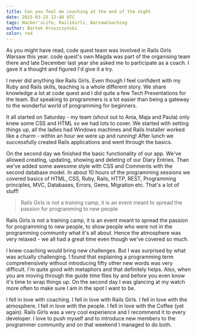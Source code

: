 ```yaml
---
title: Can you feel me coaching at the end of the night
date: 2015-03-25 12:48 UTC
tags: Hacker'sLife, RailsGirls, WarsawCoaching
author: Bartek Kruszczyński
color: red
---
```


As you might have read, code quest team was involved in Rails Girls Warsaw this year. code quest's own Magda was part of the organising team there and late December last year she asked me to participate as a coach. I gave it a thought and figured I'd give it a try.

I never did anything like Rails Girls. Even though I feel confident with my Ruby and Rails skills, teaching is a whole different story. We share knowledge a lot at code quest and I did quite a few Tech Presentations for the team. But speaking to programmers is a lot easier than being a gateway to the wonderful world of programming for beginners.

It all started on Saturday - my team (shout out to Ania, Maja and Paula) only knew some CSS and HTML so we had lots to cover. We started with setting things up, all the ladies had Windows machines and Rails Installer worked like a charm - within an hour we were up and running! After lunch we successfully created Rails applications and went through the basics.

On the second day we finished the basic functionality of our app. We've allowed creating, updating, showing and deleting of our Diary Entries. Than we've added some awesome style with CSS and Comments with the second database model.
In about 10 hours of the programming sessions we covered basics of HTML, CSS, Ruby, Rails, HTTP, REST, Programming principles, MVC, Databases, Errors, Gems, Migration etc. That's a lot of stuff!

> Rails Girls is not a training camp, it is an event meant to spread the passion for programming to new people

Rails Girls is not a training camp, it is an event meant to spread the passion for programming to new people, to show people who were not in the programming community what it's all about. Hence the atmosphere was very relaxed - we all had a great time even though we've covered so much.

I knew coaching would bring new challenges. But I was surprised by what was actually challenging. I found that explaining a programming term comprehensively without introducing fifty other new words was very difficult. I'm quite good with metaphors and that definitely helps. Also, when you are moving through the guide time flies by and before you even know it's time to wrap things up. On the second day I was glancing at my watch more often to make sure I am in the spot I want to be.

I fell in love with coaching. I fell in love with Rails Girls. I fell in love with the atmosphere. I fell in love with the people. I fell in love with the Coffee (yet again). Rails Girls was a very cool experience and I recommend it to every developer. I love to push myself and to introduce new members to the programmer community and on that weekend I managed to do both.
